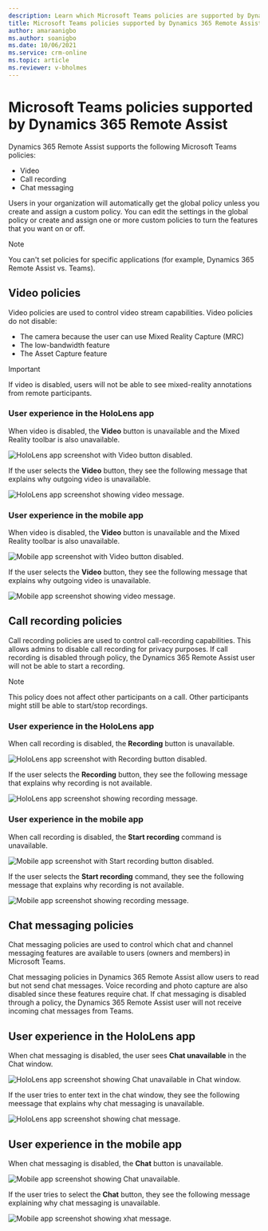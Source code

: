 ```yaml
---
description: Learn which Microsoft Teams policies are supported by Dynamics 365 Remote Assist and the effect of disabling those policies.
title: Microsoft Teams policies supported by Dynamics 365 Remote Assist
author: amaraanigbo
ms.author: soanigbo
ms.date: 10/06/2021
ms.service: crm-online
ms.topic: article
ms.reviewer: v-bholmes
---
```


# Microsoft Teams policies supported by Dynamics 365 Remote Assist

Dynamics 365 Remote Assist supports the following Microsoft Teams policies: 

- Video
- Call recording
- Chat messaging
 
Users in your organization will automatically get the global policy unless you create and assign a custom policy. You can edit the settings in the global policy or 
create and assign one or more custom policies to turn the features that you want on or off.  

> [!NOTE]
> You can't set policies for specific applications (for example, Dynamics 365 Remote Assist vs. Teams).  

## Video policies

Video policies are used to control video stream capabilities. Video policies do not disable:

- The camera because the user can use Mixed Reality Capture (MRC)
- The low-bandwidth feature
- The Asset Capture feature 

> [!IMPORTANT]
> If video is disabled, users will not be able to see mixed-reality annotations from remote participants.  

### User experience in the HoloLens app

When video is disabled, the **Video** button is unavailable and the Mixed Reality toolbar is also unavailable.

![HoloLens app screenshot with Video button disabled.](media/teams-policies-hololens-video-button.PNG "HoloLens screenshot with Video button disabled")

If the user selects the **Video** button, they see the following message that explains why outgoing video is unavailable.

![HoloLens app screenshot showing video message.](media/teams-policies-hololens-video-message.PNG "HoloLens screenshot showing video message")

### User experience in the mobile app

When video is disabled, the **Video** button is unavailable and the Mixed Reality toolbar is also unavailable.

![Mobile app screenshot with Video button disabled.](media/teams-policies-mobile-video-button.PNG "Mobile app screenshot with Video button disabled")

If the user selects the **Video** button, they see the following message that explains why outgoing video is unavailable.

![Mobile app screenshot showing video message.](media/teams-policies-mobile-video-message.PNG "Mobile app screenshot showing video message")

## Call recording policies 

Call recording policies are used to control call-recording capabilities. This allows admins to disable call recording for privacy purposes. If call recording is disabled through policy, the Dynamics 365 Remote Assist user will not be able to start a recording.  

> [!NOTE]
> This policy does not affect other participants on a call. Other participants might still be able to start/stop recordings.  

### User experience in the HoloLens app

When call recording is disabled, the **Recording** button is unavailable.

![HoloLens app screenshot with Recording button disabled.](media/teams-policies-hololens-recording-button.PNG "HoloLens screenshot with Recording button disabled")

If the user selects the **Recording** button, they see the following message that explains why recording is not available.  
 
![HoloLens app screenshot showing recording message.](media/teams-policies-hololens-recording-message.PNG "HoloLens screenshot showing recording message")

### User experience in the mobile app

When call recording is disabled, the **Start recording** command is unavailable.

![Mobile app screenshot with Start recording button disabled.](media/teams-policies-mobile-recording-command.PNG "Mobile app screenshot with Start recording button disabled")

If the user selects the **Start recording** command, they see the following message that explains why recording is not available.

![Mobile app screenshot showing recording message.](media/teams-policies-recording-message.PNG "Mobile app screenshot showing recording message")

## Chat messaging policies

Chat messaging policies are used to control which chat and channel messaging features are available to users (owners and members) in Microsoft Teams.  

Chat messaging policies in Dynamics 365 Remote Assist allow users to read but not send chat messages. Voice recording and photo capture are also disabled since these features require chat. If chat messaging is disabled through a policy, the Dynamics 365 Remote Assist user will not receive incoming chat messages from Teams. 

## User experience in the HoloLens app

When chat messaging is disabled, the user sees **Chat unavailable** in the Chat window.  

![HoloLens app screenshot showing Chat unavailable in Chat window.](media/teams-policies-hololens-chat-command.PNG "HoloLens app screenshot showing Chat unavailable in Chat window")
 
If the user tries to enter text in the chat window, they see the following meessage that explains why chat messaging is unavailable.

![HoloLens app screenshot showing chat message.](media/teams-policies-hololens-chat-message.PNG "HoloLens app screenshot showing chat message")

## User experience in the mobile app

When chat messaging is disabled, the **Chat** button is unavailable.

![Mobile app screenshot showing Chat unavailable.](media/teams-policies-mobile-chat-unavailable.PNG "Mobile app screenshot showing Chat unavailable")

If the user tries to select the **Chat** button, they see the following message explaining why chat messaging is unavailable. 

![Mobile app screenshot showing xhat message.](media/teams-policies-mobile-chat-message.PNG "Mobile app screenshot showing chat message")


